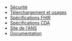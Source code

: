 * <a href="securite.html">Sécurité</a>
* <a href="downloads.html">Télerchargement et usages</a>
* <a href="{{site.data.fhir.path}}index.html">Spécifications FHIR</a>
* <a href="https://hl7.org/cda/stds/core/">Spécifications CDA</a>
* <a href="https://esante.gouv.fr/">Site de l'ANS</a>
* <a href="https://interop.esante.gouv.fr/ig/documentation/">Documentation</a>


